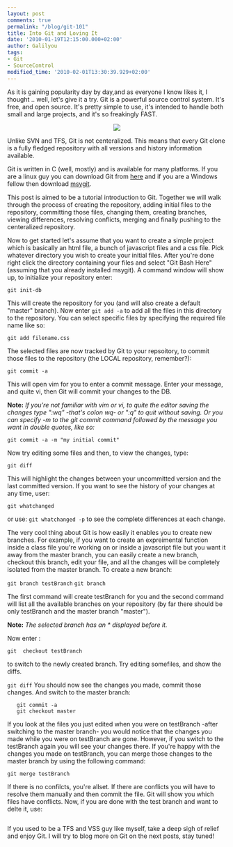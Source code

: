 ```yaml
---
layout: post
comments: true
permalink: "/blog/git-101"
title: Into Git and Loving It
date: '2010-01-19T12:15:00.000+02:00'
author: Galilyou
tags:
- Git
- SourceControl
modified_time: '2010-02-01T13:30:39.929+02:00'
---
```


As it is gaining popularity day by day,and as everyone I know likes it, I thought .. well, let's give it a try.
Git is a powerful source control system. It's free, and open source. It's pretty simple to use, it's intended to handle both small and large projects, and it's so freakingly FAST.

<div class="separator" style="clear: both; text-align: center;"><a href="http://2.bp.blogspot.com/_CvP3b8RZYyc/S1WFeceVIxI/AAAAAAAAAEk/1V3HDGbOHBg/s1600-h/chp_rocket.jpg" imageanchor="1" style="margin-left: 1em; margin-right: 1em;"><img border="0" src="http://2.bp.blogspot.com/_CvP3b8RZYyc/S1WFeceVIxI/AAAAAAAAAEk/1V3HDGbOHBg/s320/chp_rocket.jpg" /></a></div>

Unlike SVN and TFS, Git is not centeralized. This means that every Git clone is a fully fledged repository with all versions and history information available.

Git is written in C (well, mostly) and is available for many platforms. If you are a linux guy you can download Git from <a href="http://git-scm.com/">here</a> and if you are a Windows fellow then download <a href="http://code.google.com/p/msysgit/">msygit</a>.

This post is aimed to be a tutorial introduction to Git. Together we will walk through the process of creating the repository, adding initial files to the repository, committing those files, changing them, creating branches, viewing differences, resolving conflicts, merging and finally pushing to the centeralized repository.

Now to get started let's assume that you want to create a simple project which is basically an html file, a bunch of javascript files and a css file. Pick whatever directory you wish to create your initial files. After you're done right click the directory containing your files and select "Git Bash Here" (assuming that you already installed msygit). A command window will show up, to initialize your repository enter:

 ```git init-db```

This will create the repository for you (and will also create a default "master" branch). Now enter
 ```git add -a``` to add all the files in this directory to the repository. You can select specific files by specifying the required file name like so:


```git add filename.css```

The selected files are now tracked by Git to your repsoitory, to commit those files to the repository (the LOCAL repository, remember?):

 ```git commit -a```

This will open vim for you to enter a commit message. Enter your message, and quite vi, then Git will commit your changes to the DB.

**Note:**
*If you're not familiar with vim or vi, to quite the editor saving the changes type ":wq" -that's colon wq- or ":q" to quit without saving. Or you can specify -m to the git commit command followed by the message you want in double quotes, like so:*

```git commit -a -m "my initial commit"```

Now try editing some files and then, to view the changes, type:
 
```git diff```

This will highlight the changes between your uncommitted version and the last committed version. If you want to see the history of your changes at any time, user: 

```git whatchanged```

or use: ```git whatchanged -p``` to see the complete differences at each change.

The very cool thing about Git is how easily it enables you to create new branches. For example, if you want to create an expreimental function inside a class file you're working on or inside a javascript file but you want it away from the master branch, you can easily create a new branch, checkout this branch, edit your file, and all the changes will be completely isolated from the master branch. To create a new branch:

```git branch testBranch```
`git branch`

The first command will create testBranch for you and the second command will list all the available branches on your repository (by far there should be only testBranch and the master branch "master").

**Note:** *The selected branch has an * displayed before it.*

Now enter :

 ```git  checkout testBranch```

to switch to the newly created branch. Try editing somefiles, and show the diffs.

 ```git diff```
You should now see the changes you made, commit those changes. And switch to the master branch:

 ```
	git commit -a
	git checkout master
 ```

If you look at the files you just edited when you were on testBranch -after switching to the master branch- you would notice that the changes you made while you were on testBranch are gone. However, if you switch to the testBranch again you will see your changes there. If you're happy with the changes you made on testBranch, you can merge those changes to the master branch by using the following command:
 
 ```git merge testBranch```

If there is no confilcts, you're allset. If there are conflicts you will have to resolve them manually and then commit the file. Git will show you which files have conflicts.
Now, if you are done with the test branch and want to delte it, use:

 ```git branch -d testBranch
 ```

If you used to be a TFS and VSS guy like myself, take a deep sigh of relief and enjoy Git.
I will try to blog more on Git on the next posts, stay tuned!